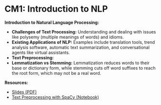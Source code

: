 # CM1: Introduction to NLP

**Introduction to Natural Language Processing:**  

- **Challenges of Text Processing:** Understanding and dealing with issues like polysemy (multiple meanings of words) and idioms.
- **Existing Applications of NLP:** Examples include translation tools, trend analysis software, automatic text summarization, and conversational agents like virtual assistants.
- **Text Preprocessing:**
- **Lemmatization vs Stemming:** Lemmatization reduces words to their base or dictionary form, while stemming cuts off word suffixes to reach the root form, which may not be a real word.

**Resources:**  
- [Slides (PDF)](01-intro.pdf)  
- [Text Preprocessing with SpaCy (Notebook)](https://github.com/ua-datalab/NLP-Speech/blob/main/Natural_Language_Processing_with_Spacy/Natural_Language_Processing_Text_Mining_and_Sentiment_Analysis.ipynb)
